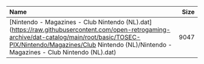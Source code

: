 |Name|Size|
|:---|---:|
|[Nintendo - Magazines - Club Nintendo (NL).dat](https://raw.githubusercontent.com/open-retrogaming-archive/dat-catalog/main/root/basic/TOSEC-PIX/Nintendo/Magazines/Club Nintendo (NL)/Nintendo - Magazines - Club Nintendo (NL).dat)|9047|
